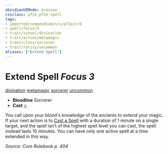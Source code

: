 ```yaml
---
obsidianUIMode: preview
cssclass: pf2e,pf2e-spell
tags:
- imported/compendium/src/pf2e/crb
- spell/focus/3
- trait/school/divination
- trait/action/metamagic
- trait/class/sorcerer
- trait/rarity/uncommon
aliases: ["Extend Spell"]
---
```

# Extend Spell *Focus 3*   
[divination](divination.md)  [metamagic](metamagic.md)  [sorcerer](rules/traits/sorcerer.md)  [uncommon](uncommon.md)  

- **Bloodline** Sorcerer
- **Cast** [>](chapter-9-playing-the-game.md#Actions "Single Action") 

You call upon your blood's knowledge of the ancients to extend your magic. If your next action is to [Cast a Spell](cast-a-spell.md) with a duration of 1 minute on a single target, and the spell isn't of the highest spell level you can cast, the spell instead lasts 10 minutes. You can have only one active spell at a time extended in this way.

*Source: Core Rulebook p. 404*